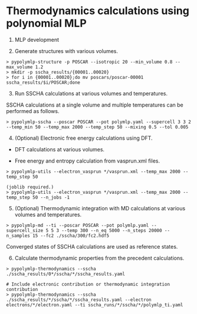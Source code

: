 # Thermodynamics calculations using polynomial MLP

1. MLP development

2. Generate structures with various volumes.
```shell
> pypolymlp-structure -p POSCAR --isotropic 20 --min_volume 0.8 --max_volume 1.2
> mkdir -p sscha_results/{00001..00020}
> for i in {00001..00020};do mv poscars/poscar-00001 sscha_results/$i/POSCAR;done
```

3. Run SSCHA calculations at various volumes and temperatures.

SSCHA calculations at a single volume and multiple temperatures can be performed as follows.
```shell
> pypolymlp-sscha --poscar POSCAR --pot polymlp.yaml --supercell 3 3 2 --temp_min 50 --temp_max 2000 --temp_step 50 --mixing 0.5 --tol 0.005
```

4. (Optional) Electronic free energy calculations using DFT.

- DFT calculations at various volumes.

- Free energy and entropy calculation from vasprun.xml files.

```shell
> pypolymlp-utils --electron_vasprun */vasprun.xml --temp_max 2000 --temp_step 50

(joblib required.)
> pypolymlp-utils --electron_vasprun */vasprun.xml --temp_max 2000 --temp_step 50 --n_jobs -1
```

5. (Optional) Thermodynamic integration with MD calculations at various volumes and temperatures.

```shell
> pypolymlp-md --ti --poscar POSCAR --pot polymlp.yaml --supercell_size 5 5 3 --temp 300 --n_eq 5000 --n_steps 20000 --n_samples 15 --fc2 ./sscha/300/fc2.hdf5
```

Converged states of SSCHA calculations are used as reference states.

6. Calculate thermodynamic properties from the precedent calculations.
```shell
> pypolymlp-thermodynamics --sscha ./sscha_results/0*/sscha/*/sscha_results.yaml

# Include electronic contribution or thermodynamic integration contribution
> pypolymlp-thermodynamics --sscha ./sscha_results/*/sscha/*/sscha_results.yaml --electron electrons/*/electron.yaml --ti sscha_runs/*/sscha/*/polymlp_ti.yaml
```
